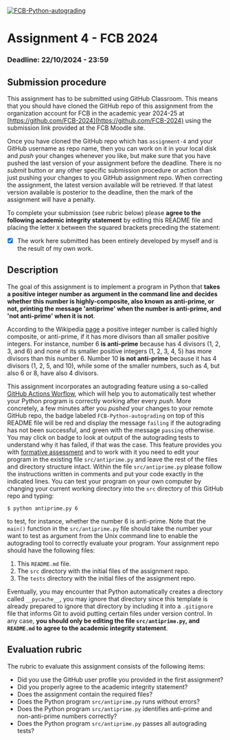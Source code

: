 [![FCB-Python-autograding](../../actions/workflows/fcb_autograding.yml/badge.svg)](../../actions?query=workflow%3AFCB-Python-autograding)

# Assignment 4 - FCB 2024
### Deadline: 22/10/2024 - 23:59

## Submission procedure

This assignment has to be submitted using GitHub Classroom. This
means that you should have cloned the GitHub repo of this assignment from
the organization account for FCB in the academic year 2024-25 at
[https://github.com/FCB-2024](https://github.com/FCB-2024)
using the submission link provided at the FCB Moodle site.

Once you have cloned the GitHub repo which has `assignment-4` and your
GitHub username as repo name, then you can work on it in your local disk
and _push_ your changes whenever you like, but make sure that you have pushed
the last version of your assignment before the deadline. There is no
_submit_ button or any other specific submission procedure or action than
just pushing your changes to you GitHub assignment repo. When correcting the
assignment, the latest version available will be retrieved. If that latest
version available is posterior to the deadline, then the mark of the assignment
will have a penalty.

To complete your submission (see rubric below) please **agree to the following
academic integrity statement** by editing this README file and placing the
letter `X` between the squared brackets preceding the statement:

- [X] The work here submitted has been entirely developed by myself and is the
  result of my own work.

## Description

The goal of this assignment is to implement a program in Python that
**takes a positive integer number as argument in the command line and
decides whether this number is highly-composite, also known as anti-prime,
or not, printing the message 'antiprime' when the number is anti-prime, and
'not anti-prime' when it is not**.

According to the Wikipedia
[page](https://en.wikipedia.org/wiki/Highly_composite_number) a positive
integer number is called highly composite, or anti-prime, if it has more
divisors than all smaller positive integers. For instance, number 6 **is
anti-prime** because has 4 divisors (1, 2, 3, and 6) and none of its smaller
positive integers (1, 2, 3, 4, 5) has more divisors than this number 6.
Number 10 **is not anti-prime** because it has 4 divisors (1, 2, 5, and 10),
while some of the smaller numbers, such as 4, but also 6 or 8, have also 4
divisors.

This assignment incorporates an autograding feature using a so-called
[GitHub Actions Worflow](https://github.com/features/actions), which will
help you to automatically test whether your Python program is
correctly working after every _push_. More concretely, a few minutes after
you _pushed_ your changes to your remote GitHub repo, the badge labeled
`FCB-Python-autograding` on top of this README file will be red and display
the message `failing` if the autograding has not been successful, and
green with the message `passing` otherwise. You may click on badge to
look at output of the autograding tests to understand why it has failed,
if that was the case. This feature provides you with
[formative assessment](https://en.wikipedia.org/wiki/Formative_assessment)
and to work with it you need to edit your program in the existing file
`src/antiprime.py` and leave the rest of the files and directory structure
intact. Within the file `src/antiprime.py` please follow the instructions
written in comments and put your code exactly in the indicated lines. You
can test your program on your own computer by changing your current working
directory into the `src` directory of this GitHub repo and typing:

```
$ python antiprime.py 6
```

to test, for instance, whether the number 6 is anti-prime. Note that the
`main()` function in the `src/antiprime.py` file should take the number
your want to test as argument from the Unix command line to enable the
autograding tool to correctly evaluate your program. Your assignment repo
should have the following files:

  1. This `README.md` file.
  2. The `src` directory with the initial files of the assignment repo.
  3. The `tests` directory with the initial files of the assignment repo.

Eventually, you may encounter that Python automatically creates a directory called
`__pycache__`, you may ignore that directory since this template is already
prepared to ignore that directory by including it into a `.gitignore` file that
informs Git to avoid putting certain files under version control. In any case,
**you should only be editing the file `src/antiprime.py`, and `README.md` to agree
to the academic integrity statement**.

## Evaluation rubric

The rubric to evaluate this assignment consists of the following items:

  * Did you use the GitHub user profile you provided in the first assignment?
  * Did you properly agree to the academic integrity statement?
  * Does the assignment contain the required files?
  * Does the Python program `src/antiprime.py` runs without errors?
  * Does the Python program `src/antiprime.py` identifies anti-prime and non-anti-prime numbers correctly?
  * Does the Python program `src/antiprime.py` passes all autograding tests?
